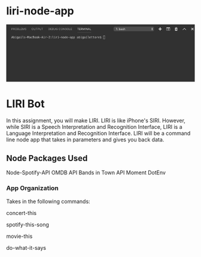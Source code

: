 # liri-node-app
![Liri.js Demo](demo.gif)
<h1> LIRI Bot </h1>

In this assignment, you will make LIRI. LIRI is like iPhone's SIRI. However, while SIRI is a Speech Interpretation and Recognition Interface, LIRI is a Language Interpretation and Recognition Interface. LIRI will be a command line node app that takes in parameters and gives you back data.

<h2>Node Packages Used</h2>
Node-Spotify-API
OMDB API
Bands in Town API
Moment
DotEnv

<h3>App Organization</h3>
<p>Takes in the following commands:</p>
    <p> concert-this</p>
    <p> spotify-this-song</p>
    <p> movie-this </p>
    <p> do-what-it-says </p>



